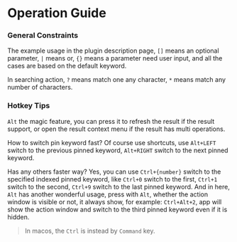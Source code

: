 # Operation Guide

### General Constraints

The example usage in the plugin description page, `[]` means an optional parameter, `|` means or,  `{}` means a parameter need user input, and all the cases are based on the default keyword.

In searching action, `?` means match one any character, `*` means match any number of characters.

### Hotkey Tips

`Alt` the magic feature, you can press it to refresh the result if the result support, or open the result context menu if the result has multi operations.

How to switch pin keyword fast? Of course use shortcuts, use `Alt+LEFT` switch to the previous pinned keyword, `Alt+RIGHT` switch to the next pinned keyword.

Has any others faster way? Yes, you can use `Ctrl+{number}` switch to the specified indexed pinned keyword, like `Ctrl+0` switch to the first, `Ctrl+1` switch to the second, `Ctrl+9` switch to the last pinned keyword. And in here, `Alt` has another wonderful usage, press with `Alt`, whether the action window is visible or not, it always show, for example: `Ctrl+Alt+2`, app will show the action window and switch to the third pinned keyword even if it is hidden.
> In macos, the `Ctrl` is instead by `Command` key.

